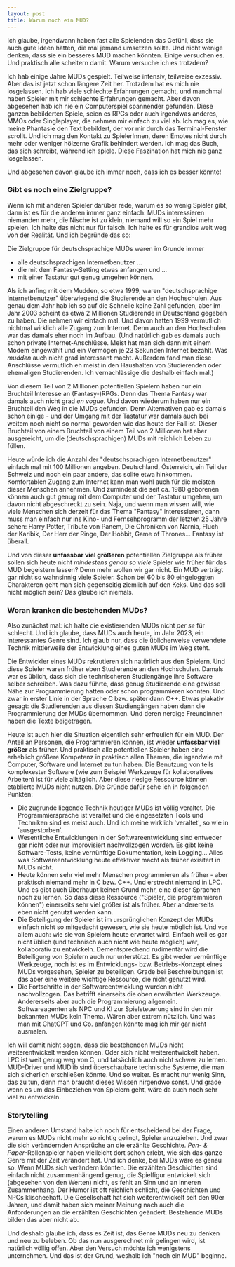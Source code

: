 ```yaml
---
layout: post
title: Warum noch ein MUD?
---
```


Ich glaube, irgendwann haben fast alle Spielenden das Gefühl, dass sie auch gute Ideen hätten, die mal jemand umsetzen sollte. Und nicht wenige denken, dass sie ein besseres MUD machen könnten. Einige versuchen es. Und praktisch alle scheitern damit. Warum versuche ich es trotzdem?

Ich hab einige Jahre MUDs gespielt. Teilweise intensiv, teilweise exzessiv. Aber das ist jetzt schon längere Zeit her. Trotzdem hat es mich nie losgelassen. Ich hab viele schlechte Erfahrungen gemacht, und manchmal haben Spieler mit mir schlechte Erfahrungen gemacht. Aber davon abgesehen hab ich nie ein Computerspiel spannender gefunden. Diese ganzen bebilderten Spiele, seien es RPGs oder auch irgendwas anderes, MMOs oder Singleplayer, die nehmen mir einfach zu viel ab. Ich mag es, wie meine Phantasie den Text bebildert, der vor mir durch das Terminal-Fenster scrollt. Und ich mag den Kontakt zu SpielerInnen, deren Emotes nicht durch mehr oder weniger hölzerne Grafik behindert werden. Ich mag das Buch, das sich schreibt, während ich spiele. Diese Faszination hat mich nie ganz losgelassen.

Und abgesehen davon glaube ich immer noch, dass ich es besser könnte!

### Gibt es noch eine Zielgruppe?

Wenn ich mit anderen Spieler darüber rede, warum es so wenig Spieler gibt, dann ist es für die anderen immer ganz einfach: MUDs interessieren niemanden mehr, die Nische ist zu klein, niemand will so ein Spiel mehr spielen. Ich halte das nicht nur für falsch. Ich halte es für grandios weit weg von der Realität. Und ich begründe das so:

Die Zielgruppe für deutschsprachige MUDs waren im Grunde immer
- alle deutschsprachigen Internetbenutzer ...
- die mit dem Fantasy-Setting etwas anfangen und ...
- mit einer Tastatur gut genug umgehen können.

Als ich anfing mit dem Mudden, so etwa 1999, waren "deutschsprachige Internetbenutzer" überwiegend die Studierende an den Hochschulen. Aus genau dem Jahr hab ich so auf die Schnelle keine Zahl gefunden, aber im Jahr 2003 scheint es etwa 2 Millionen Studierende in Deutschland gegeben zu haben. Die nehmen wir einfach mal. Und davon hatten 1999 vermutlich nichtmal wirklich alle Zugang zum Internet. Denn auch an den Hochschulen war das damals eher noch im Aufbau. (Und natürlich gab es damals auch schon private Internet-Anschlüsse. Meist hat man sich dann mit einem Modem eingewählt und ein Vermögen je 23 Sekunden Internet bezahlt. Was _mudden_ auch nicht grad interessant macht. Außerdem fand man diese Anschlüsse vermutlich eh meist in den Haushalten von Studierenden oder ehemaligen Studierenden. Ich vernachlässige die deshalb einfach mal.)

Von diesem Teil von 2 Millionen potentiellen Spielern haben nur ein Bruchteil Interesse an (Fantasy-)RPGs. Denn das Thema Fantasy war damals auch nicht grad *en vogue*. Und davon wiederum haben nur ein Bruchteil den Weg in die MUDs gefunden. Denn Alternativen gab es damals schon einige - und der Umgang mit der Tastatur war damals auch bei weitem noch nicht so normal geworden wie das heute der Fall ist. Dieser Bruchteil von einem Bruchteil von einem Teil von 2 Millionen hat aber ausgereicht, um die (deutschsprachigen) MUDs mit reichlich Leben zu füllen.

Heute würde ich die Anzahl der "deutschsprachigen Internetbenutzer" einfach mal mit 100 Millionen angeben. Deutschland, Österreich, ein Teil der Schweiz und noch ein paar andere, das sollte etwa hinkommen. Komfortablen Zugang zum Internet kann man wohl auch für die meisten dieser Menschen annehmen. Und zumindest die seit ca. 1980 geborenen können auch gut genug mit dem Computer und der Tastatur umgehen, um davon nicht abgeschreckt zu sein. Naja, und wenn man wissen will, wie viele Menschen sich derzeit für das Thema "Fantasy" interessieren, dann muss man einfach nur ins Kino- und Fernsehprogramm der letzten 25 Jahre sehen: Harry Potter, Tribute von Panem, Die Chroniken von Narnia, Fluch der Karibik, Der Herr der Ringe, Der Hobbit, Game of Thrones... Fantasy ist überall.

Und von dieser **unfassbar viel größeren** potentiellen Zielgruppe als früher sollen sich heute nicht _mindestens genau so viele_ Spieler wie früher für das MUD begeistern lassen? Denn mehr wollen wir gar nicht. Ein MUD verträgt gar nicht so wahnsinnig viele Spieler. Schon bei 60 bis 80 eingeloggten Charakteren geht man sich gegenseitig ziemlich auf den Keks. Und das soll nicht möglich sein? Das glaube ich niemals.

### Woran kranken die bestehenden MUDs?

Also zunächst mal: ich halte die existierenden MUDs nicht *per se* für schlecht. Und ich glaube, dass MUDs auch heute, im Jahr 2023, ein interessantes Genre sind. Ich glaub nur, dass die üblicherweise verwendete Technik mittlerweile der Entwicklung eines guten MUDs im Weg steht.

Die Entwickler eines MUDs rekrutieren sich natürlich aus den Spielern. Und diese Spieler waren früher eben Studierende an den Hochschulen. Damals war es üblich, dass sich die technischeren Studiengänge ihre Software selber schreiben. Was dazu führte, dass genug Studierende eine gewisse Nähe zur Programmierung hatten oder schon programmieren konnten. Und zwar in erster Linie in der Sprache C bzw. später dann C++. Etwas plakativ gesagt: die Studierenden aus diesen Studiengängen haben dann die Programmierung der MUDs übernommen. Und deren nerdige Freundinnen haben die Texte beigetragen.

Heute ist auch hier die Situation eigentlich sehr erfreulich für ein MUD. Der Anteil an Personen, die Programmieren können, ist wieder **unfassbar viel größer** als früher. Und praktisch alle potentiellen Spieler haben eine erheblich größere Kompetenz in praktisch allen Themen, die irgendwie mit Computer, Software und Internet zu tun haben. Die Benutzung von teils komplexester Software (wie zum Beispiel Werkzeuge für kollaboratives Arbeiten) ist für viele alltäglich. Aber diese riesige Ressource können etablierte MUDs nicht nutzen. Die Gründe dafür sehe ich in folgenden Punkten:

- Die zugrunde liegende Technik heutiger MUDs ist völlig veraltet. Die Programmiersprache ist veraltet und die eingesetzten Tools und Techniken sind es meist auch. Und ich meine wirklich 'veraltet', so wie in 'ausgestorben'.
- Wesentliche Entwicklungen in der Softwareentwicklung sind entweder gar nicht oder nur improvisiert nachvollzogen worden. Es gibt keine Software-Tests, keine vernünftige Dokumentation, kein Logging... Alles was Softwareentwicklung heute effektiver macht als früher exisitert in MUDs nicht.
- Heute können sehr viel mehr Menschen programmieren als früher - aber praktisch niemand mehr in C bzw. C++. Und erstrecht niemand in LPC. Und es gibt auch überhaupt keinen Grund mehr, eine dieser Sprachen noch zu lernen. So dass diese Ressource ("Spieler, die programmieren können") einerseits sehr viel größer ist als früher. Aber andererseits eben nicht genutzt werden kann.
- Die Beteiligung der Spieler ist im ursprünglichen Konzept der MUDs einfach nicht so mitgedacht gewesen, wie sie heute möglich ist. Und vor allem auch: wie sie von Spielern heute erwartet wird. Einfach weil es gar nicht üblich (und technisch auch nicht wie heute möglich) war, kollaborativ zu entwickeln. Dementsprechend rudimentär wird die Beteiligung von Spielern auch nur unterstützt. Es gibt weder vernünftige Werkzeuge, noch ist es im Entwicklungs- bzw. Betriebs-Konzept eines MUDs vorgesehen, Spieler zu beteiligen. Grade bei Beschreibungen ist das aber eine weitere wichtige Ressource, die nicht genutzt wird.
- Die Fortschritte in der Softwareentwicklung wurden nicht nachvollzogen. Das betrifft einerseits die oben erwähnten Werkzeuge. Andererseits aber auch die Programmierung allgemein. Softwareagenten als NPC und KI zur Spielsteuerung sind in den mir bekannten MUDs kein Thema. Wären aber extrem nützlich. Und was man mit ChatGPT und Co. anfangen könnte mag ich mir gar nicht ausmalen.

Ich will damit nicht sagen, dass die bestehenden MUDs nicht weiterentwickelt werden können. Oder sich nicht weiterentwickelt haben. LPC ist weit genug weg von C, und tatsächlich auch nicht schwer zu lernen. MUD-Driver und MUDlib sind überschaubare technische Systeme, die man sich sicherlich erschließen könnte. Und so weiter. Es macht nur wenig Sinn, das zu tun, denn man braucht dieses Wissen nirgendwo sonst. Und grade wenn es um das Einbeziehen von Spielern geht, wäre da auch noch sehr viel zu entwickeln.  

### Storytelling

Einen anderen Umstand halte ich noch für entscheidend bei der Frage, warum es MUDs nicht mehr so richtig gelingt, Spieler anzuziehen. Und zwar die sich verändernden Ansprüche an die erzählte Geschichte. _Pen- & Paper_-Rollenspieler haben vielleicht dort schon erlebt, wie sich das ganze Genre mit der Zeit verändert hat. Und ich denke, bei MUDs wäre es genau so. Wenn MUDs sich verändern könnten. Die erzählten Geschichten sind einfach nicht zusammenhängend genug, die Spielfigur entwickelt sich (abgesehen von den Werten) nicht, es fehlt an Sinn und an inneren Zusammenhang. Der Humor ist oft reichlich schlicht, die Geschichten und NPCs klischeehaft. Die Gesellschaft hat sich weiterentwickelt seit den 90er Jahren, und damit haben sich meiner Meinung nach auch die Anforderungen an die erzählten Geschichten geändert. Bestehende MUDs bilden das aber nicht ab.

Und deshalb glaube ich, dass es Zeit ist, das Genre MUDs neu zu denken und neu zu beleben. Ob das nun ausgerechnet mir gelingen wird, ist natürlich völlig offen. Aber den Versuch möchte ich wenigstens unternehmen. Und das ist der Grund, weshalb ich "noch ein MUD" beginne.

